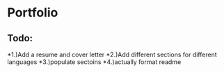 # Portfolio

## Todo:
*1.)Add a resume and cover letter
*2.)Add different sections for different languages
*3.)populate sectoins
*4.)actually format readme
